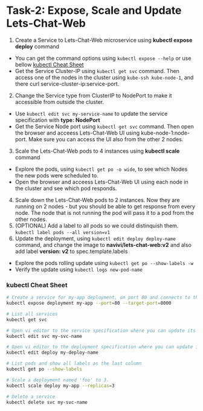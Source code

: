 # Task-2: Expose, Scale and Update Lets-Chat-Web
1. Create a Service to Lets-Chat-Web microservice using **kubectl expose deploy** command
  + You can get the command options using ` kubectl expose --help ` or use bellow [kubectl Cheat Sheet](#kubectl-cheat-sheet)
  + Get the Service Cluster-IP using `kubectl get svc` command. Then access one of the nodes in the cluster using `kube-ssh kube-node-1`, and there curl service-cluster-ip:service-port.
2. Change the Service type from ClusterIP to NodePort to make it accessible from outside the cluster.
  + Use `kubectl edit svc my-service-name` to update the service specification with **type: NodePort**
  + Get the Service Node port using `kubectl get svc` command. Then open the browser and acceess Lets-Chat-Web UI using kube-node-1:node-port.  Make sure you can access the UI also from the other 2 nodes.
3. Scale the Lets-Chat-Web pods to 4 instances using  **kubectl scale** command
  + Explore the pods, using `kubectl get po -o wide`, to see which Nodes the new pods were scheduled to.
  + Open the browser and acceess Lets-Chat-Web UI using each node in the cluster and see which pod responds.
4. Scale down the Lets-Chat-Web pods to 2 instances. Now they are running on 2 nodes - but you should be able to get response from every node. The node that is not running the pod will pass it to a pod from the other nodes.
5. (OPTIONAL) Add a label to all pods so we could distinquish them. `kubectl label pods --all version=v1`
6. Update the deployment, using `kubectl edit deploy deploy-name` command, and change the image to **navivi/lets-chat-web:v2** and also add label **version: v2** to spec.template.labels
  + Explore the pods rolling update using `kubectl get po --show-labels -w`
  + Verify the update using `kubectl logs new-pod-name`

### kubectl Cheat Sheet
  ```bash
# Create a service for my-app deployment, on port 80 and connects to the containers on port 8000.
kubectl expose deployment my-app --port=80 --target-port=8000

# List all services
kubectl get svc

# Open vi editor to the service specification where you can update its state
kubectl edit svc my-svc-name

# Open vi editor to the deployment specification where you can update its state
kubectl edit deploy my-deploy-name

# List pods and show all labels as the last column
kubectl get po --show-labels

# Scale a deployment named 'foo' to 3.
kubectl scale deploy my-app --replicas=3

# Delete a service
kubectl delete svc my-svc-name

```

